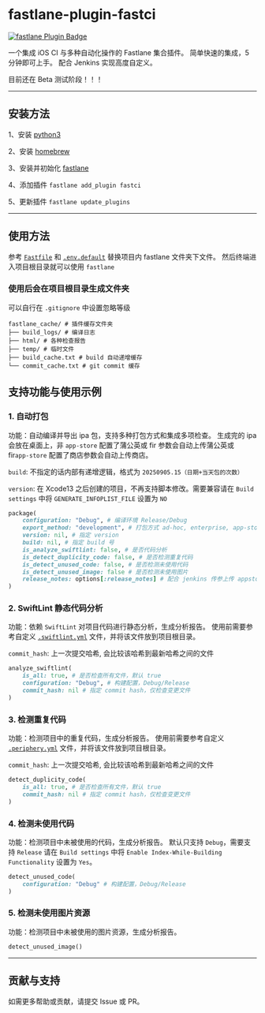 
# fastlane-plugin-fastci

[![fastlane Plugin Badge](https://rawcdn.githack.com/fastlane/fastlane/master/fastlane/assets/plugin-badge.svg)](https://rubygems.org/gems/fastlane-plugin-fastci)

一个集成 iOS CI 与多种自动化操作的 Fastlane 集合插件。
简单快速的集成，5 分钟即可上手。
配合 Jenkins 实现高度自定义。

目前还在 Beta 测试阶段！！！

---

## 安装方法

1、安装 [python3](https://www.python.org/downloads/macos/)

2、安装 [homebrew](https://brew.sh/)

3、安装并初始化 [fastlane](https://docs.fastlane.tools/getting-started/ios/setup/)

4、添加插件 ` fastlane add_plugin fastci `

5、更新插件 ` fastlane update_plugins `

---

## 使用方法

参考 [` Fastfile `](fastlane/Fastfile) 和 [` .env.default `](fastlane/.env.default) 替换项目内 fastlane 文件夹下文件。
然后终端进入项目根目录就可以使用 ` fastlane `


### 使用后会在项目根目录生成文件夹

可以自行在 ` .gitignore ` 中设置忽略等级 

```
fastlane_cache/ # 插件缓存文件夹
├── build_logs/ # 编译日志
├── html/ # 各种检查报告
├── temp/ # 临时文件
├── build_cache.txt # build 自动递增缓存
└── commit_cache.txt # git commit 缓存
```

## 支持功能与使用示例

### 1. 自动打包
功能：自动编译并导出 ipa 包，支持多种打包方式和集成多项检查。
生成完的 ipa 会放在桌面上，非 ` app-store ` 配置了蒲公英或 fir 参数会自动上传蒲公英或 fir` app-store ` 配置了商店参数会自动上传商店。

` build `: 不指定的话内部有递增逻辑，格式为 ` 20250905.15（日期+当天包的次数） `

` version `: 在 Xcode13 之后创建的项目，不再支持脚本修改。需要兼容请在 ` Build settings ` 中将 ` GENERATE_INFOPLIST_FILE ` 设置为 ` NO `

```ruby
package(
	configuration: "Debug", # 编译环境 Release/Debug
	export_method: "development", # 打包方式 ad-hoc, enterprise, app-store, development
	version: nil, # 指定 version
	build: nil, # 指定 build 号
	is_analyze_swiftlint: false, # 是否代码分析
	is_detect_duplicity_code: false, # 是否检测重复代码
	is_detect_unused_code: false, # 是否检测未使用代码
	is_detect_unused_image: false # 是否检测未使用图片
    release_notes: options[:release_notes] # 配合 jenkins 传参上传 appstore 格式为 { \"zh-Hans\": \"修复问题\", \"en-US\": \"bugfix\"} JSON 字符串 
)
```

### 2. SwiftLint 静态代码分析
功能：依赖 ` SwiftLint ` 对项目代码进行静态分析，生成分析报告。
使用前需要参考自定义 [` .swiftlint.yml `](/.swiftlint.yml) 文件，并将该文件放到项目根目录。

` commit_hash `: 上一次提交哈希, 会比较该哈希到最新哈希之间的文件

```ruby
analyze_swiftlint(
	is_all: true, # 是否检查所有文件，默认 true
	configuration: "Debug", # 构建配置，Debug/Release
	commit_hash: nil # 指定 commit hash，仅检查变更文件
)
```

### 3. 检测重复代码
功能：检测项目中的重复代码，生成分析报告。
使用前需要参考自定义 [` .periphery.yml `](/.periphery.yml) 文件，并将该文件放到项目根目录。

` commit_hash `: 上一次提交哈希, 会比较该哈希到最新哈希之间的文件

```ruby
detect_duplicity_code(
	is_all: true, # 是否检查所有文件，默认 true
	commit_hash: nil # 指定 commit hash，仅检查变更文件
)
```

### 4. 检测未使用代码
功能：检测项目中未被使用的代码，生成分析报告。
默认只支持 ` Debug `，需要支持 ` Release ` 请在 ` Build settings ` 中将 ` Enable Index-While-Building Functionality ` 设置为 ` Yes `。

```ruby
detect_unused_code(
	configuration: "Debug" # 构建配置，Debug/Release
)
```

### 5. 检测未使用图片资源
功能：检测项目中未被使用的图片资源，生成分析报告。

```ruby
detect_unused_image()
```

---

## 贡献与支持

如需更多帮助或贡献，请提交 Issue 或 PR。
